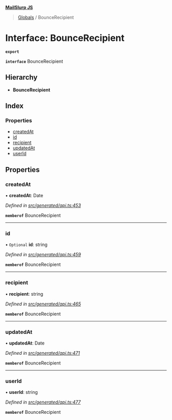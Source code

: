 **[MailSlurp JS](../README.md)**

> [Globals](../README.md) / BounceRecipient

# Interface: BounceRecipient

**`export`** 

**`interface`** BounceRecipient

## Hierarchy

* **BounceRecipient**

## Index

### Properties

* [createdAt](bouncerecipient.md#createdat)
* [id](bouncerecipient.md#id)
* [recipient](bouncerecipient.md#recipient)
* [updatedAt](bouncerecipient.md#updatedat)
* [userId](bouncerecipient.md#userid)

## Properties

### createdAt

•  **createdAt**: Date

*Defined in [src/generated/api.ts:453](https://github.com/mailslurp/mailslurp-client/blob/37bf78e/src/generated/api.ts#L453)*

**`memberof`** BounceRecipient

___

### id

• `Optional` **id**: string

*Defined in [src/generated/api.ts:459](https://github.com/mailslurp/mailslurp-client/blob/37bf78e/src/generated/api.ts#L459)*

**`memberof`** BounceRecipient

___

### recipient

•  **recipient**: string

*Defined in [src/generated/api.ts:465](https://github.com/mailslurp/mailslurp-client/blob/37bf78e/src/generated/api.ts#L465)*

**`memberof`** BounceRecipient

___

### updatedAt

•  **updatedAt**: Date

*Defined in [src/generated/api.ts:471](https://github.com/mailslurp/mailslurp-client/blob/37bf78e/src/generated/api.ts#L471)*

**`memberof`** BounceRecipient

___

### userId

•  **userId**: string

*Defined in [src/generated/api.ts:477](https://github.com/mailslurp/mailslurp-client/blob/37bf78e/src/generated/api.ts#L477)*

**`memberof`** BounceRecipient
